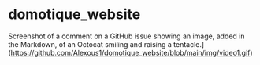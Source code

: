 # domotique_website

Screenshot of a comment on a GitHub issue showing an image, added in the Markdown, of an Octocat smiling and raising a tentacle.](https://github.com/Alexous1/domotique_website/blob/main/img/video1.gif)
